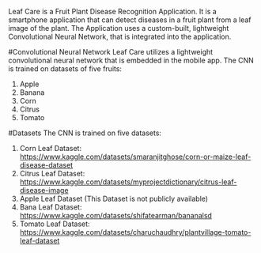 Leaf Care is a Fruit Plant Disease Recognition Application. It is a smartphone application that can detect diseases in a fruit plant from a leaf image of the plant. The Application uses a custom-built, lightweight Convolutional Neural Network, that is integrated into the application. 

#Convolutional Neural Network
Leaf Care utilizes a lightweight convolutional neural network that is embedded in the mobile app. The CNN is trained on datasets of five fruits:
1. Apple
2. Banana
3. Corn
4. Citrus
5. Tomato

#Datasets 
The CNN is trained on five datasets:
1. Corn Leaf Dataset: https://www.kaggle.com/datasets/smaranjitghose/corn-or-maize-leaf-disease-dataset
2. Citrus Leaf Dataset: https://www.kaggle.com/datasets/myprojectdictionary/citrus-leaf-disease-image
3. Apple Leaf Dataset (This Dataset is not publicly available)
4. Bana Leaf Dataset: https://www.kaggle.com/datasets/shifatearman/bananalsd
5. Tomato Leaf Dataset: https://www.kaggle.com/datasets/charuchaudhry/plantvillage-tomato-leaf-dataset
